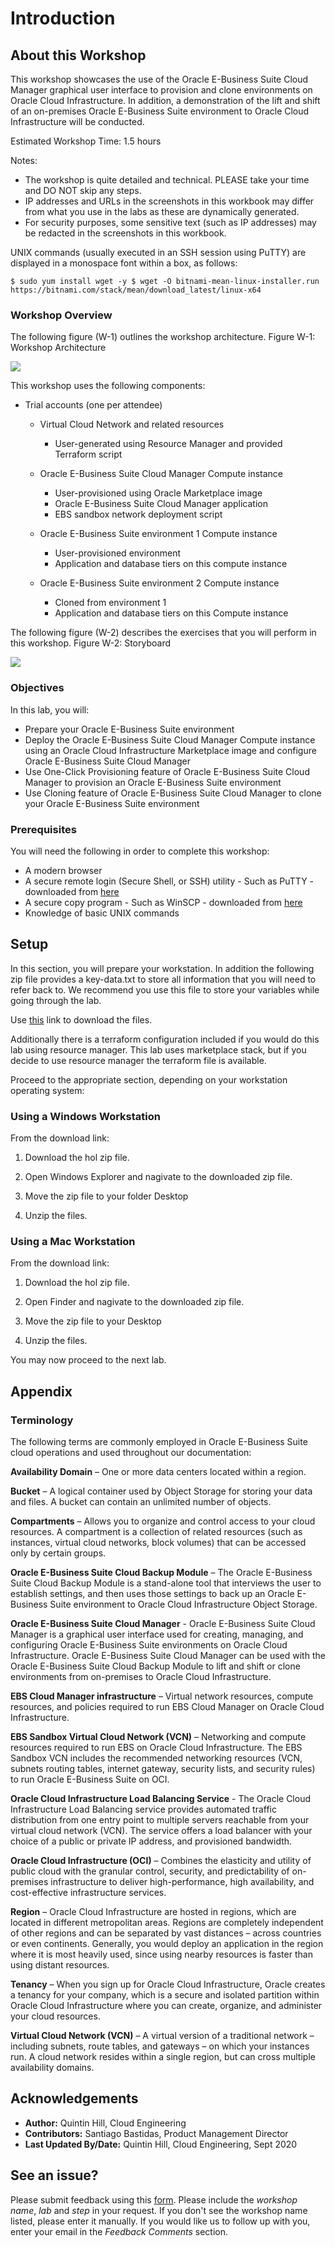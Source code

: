 # Introduction

## About this Workshop

This workshop showcases the use of the Oracle E-Business Suite Cloud Manager graphical user interface to provision and clone environments on Oracle Cloud Infrastructure. In addition, a demonstration of the lift and shift of an on-premises Oracle E-Business Suite environment to Oracle Cloud Infrastructure will be conducted.

Estimated Workshop Time: 1.5 hours

Notes:

* The workshop is quite detailed and technical. PLEASE take your time and DO NOT skip any steps.
* IP addresses and URLs in the screenshots in this workbook may differ from what you use in the labs as these are dynamically generated.
* For security purposes, some sensitive text (such as IP addresses) may be redacted in the screenshots in this workbook.

UNIX commands (usually executed in an SSH session using PuTTY) are displayed in a monospace font within a box, as follows:

```
$ sudo yum install wget -y $ wget -O bitnami-mean-linux-installer.run https://bitnami.com/stack/mean/download_latest/linux-x64
```

### Workshop Overview

The following figure (W-1) outlines the workshop architecture.
Figure W-1: Workshop Architecture

![](./images/1.png " ")

This workshop uses the following components:

* Trial accounts (one per attendee)

  - Virtual Cloud Network and related resources
    - User-generated using Resource Manager and provided Terraform script

  - Oracle E-Business Suite Cloud Manager Compute instance
    - User-provisioned using Oracle Marketplace image
    - Oracle E-Business Suite Cloud Manager application
    - EBS sandbox network deployment script

  - Oracle E-Business Suite environment 1 Compute instance
    - User-provisioned environment
    - Application and database tiers on this compute instance

  - Oracle E-Business Suite environment 2 Compute instance
    - Cloned from environment 1
    - Application and database tiers on this Compute instance

The following figure (W-2) describes the exercises that you will perform in this workshop.
Figure W-2: Storyboard

![](./images/2.png " ")

### Objectives

In this lab, you will:
* Prepare your Oracle E-Business Suite environment
* Deploy the Oracle E-Business Suite Cloud Manager Compute instance using an Oracle Cloud Infrastructure Marketplace image and configure Oracle E-Business Suite Cloud Manager
* Use One-Click Provisioning feature of Oracle E-Business Suite Cloud Manager to provision an Oracle E-Business Suite environment
* Use Cloning feature of Oracle E-Business Suite Cloud Manager to clone your Oracle E-Business Suite environment

### Prerequisites

You will need the following in order to complete this workshop:

* A modern browser
* A secure remote login (Secure Shell, or SSH) utility
        - Such as PuTTY - downloaded from [here](https://www.ssh.com/ssh/putty/download)
* A secure copy program
        - Such as WinSCP - downloaded from [here](https://winscp.net/eng/index.php)
* Knowledge of basic UNIX commands

## Setup

In this section, you will prepare your workstation. In addition the following zip file provides a key-data.txt to store all information that you will need to refer back to. We recommend you use this file to store your variables while going through the lab.

Use [this](https://objectstorage.us-ashburn-1.oraclecloud.com/p/RPRU26R15Fc4DN8Q7QzD_Z8B-vXE-OgSnlbJFvCw9GKWr6TgbyXsgyPaSQPcoRh3/n/orasenatdpltoci03/b/EBS-HOL-Files/o/ebs-hol.zip) link to download the files.

Additionally there is a terraform configuration included if you would do this lab using resource manager. This lab uses marketplace stack, but if you decide to use resource manager the terraform file is available.

Proceed to the appropriate section, depending on your workstation operating system:

### Using a Windows Workstation

From the download link:

  1. Download the hol zip file.

  2. Open Windows Explorer and nagivate to the downloaded zip file.

  3. Move the zip file to your folder Desktop

  4. Unzip the files.

### Using a Mac Workstation

From the download link:

  1. Download the hol zip file.

  2. Open Finder and nagivate to the downloaded zip file.

  3. Move the zip file to your Desktop

  4. Unzip the files.

You may now proceed to the next lab.

## Appendix
### Terminology

The following terms are commonly employed in Oracle E-Business Suite cloud operations and used throughout our documentation:

**Availability Domain** – One or more data centers located within a region.

**Bucket** – A logical container used by Object Storage for storing your data and files. A bucket can contain an unlimited number of objects.

**Compartments** – Allows you to organize and control access to your cloud resources. A compartment is a collection of related resources (such as instances, virtual cloud networks, block volumes) that can be accessed only by certain groups.

**Oracle E-Business Suite Cloud Backup Module** – The Oracle E-Business Suite Cloud Backup Module is a stand-alone tool that interviews the user to establish settings, and then uses those settings to back up an Oracle E-Business Suite environment to Oracle Cloud Infrastructure Object Storage.

**Oracle E-Business Suite Cloud Manager** - Oracle E-Business Suite Cloud Manager is a graphical user interface used for creating, managing, and configuring Oracle E-Business Suite environments on Oracle Cloud Infrastructure. Oracle E-Business Suite Cloud Manager can be used with the Oracle E-Business Suite Cloud Backup Module to lift and shift or clone environments from on-premises to Oracle Cloud Infrastructure.

**EBS Cloud Manager infrastructure** – Virtual network resources, compute resources, and policies required to run EBS Cloud Manager on Oracle Cloud Infrastructure.

**EBS Sandbox Virtual Cloud Network (VCN)** – Networking and compute resources required to run EBS on Oracle Cloud Infrastructure. The EBS Sandbox VCN includes the recommended networking resources (VCN, subnets routing tables, internet gateway, security lists, and security rules) to run Oracle E-Business Suite on OCI.

**Oracle Cloud Infrastructure Load Balancing Service** - The Oracle Cloud Infrastructure Load Balancing service provides automated traffic distribution from one entry point to multiple servers reachable from your virtual cloud network (VCN). The service offers a load balancer with your choice of a public or private IP address, and provisioned bandwidth.

**Oracle Cloud Infrastructure (OCI)** – Combines the elasticity and utility of public cloud with the granular control, security, and predictability of on-premises infrastructure to deliver high-performance, high availability, and cost-effective infrastructure services.

**Region** – Oracle Cloud Infrastructure are hosted in regions, which are located in different metropolitan areas. Regions are completely independent of other regions and can be separated by vast distances – across countries or even continents. Generally, you would deploy an application in the region where it is most heavily used, since using nearby resources is faster than using distant resources.

**Tenancy** – When you sign up for Oracle Cloud Infrastructure, Oracle creates a tenancy for your company, which is a secure and isolated partition within Oracle Cloud Infrastructure where you can create, organize, and administer your cloud resources.

**Virtual Cloud Network (VCN)** – A virtual version of a traditional network – including subnets, route tables, and gateways – on which your instances run. A cloud network resides within a single region, but can cross multiple availability domains.

## Acknowledgements

* **Author:** Quintin Hill, Cloud Engineering
* **Contributors:** Santiago Bastidas, Product Management Director
* **Last Updated By/Date:** Quintin Hill, Cloud Engineering, Sept 2020

## See an issue?
Please submit feedback using this [form](https://apexapps.oracle.com/pls/apex/f?p=133:1:::::P1_FEEDBACK:1). Please include the *workshop name*, *lab* and *step* in your request.  If you don't see the workshop name listed, please enter it manually. If you would like us to follow up with you, enter your email in the *Feedback Comments* section. 
